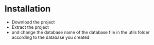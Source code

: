 # Installation
- Download the project
- Extract the project
- and change the database name of the database file in the utils folder according to the database you created
